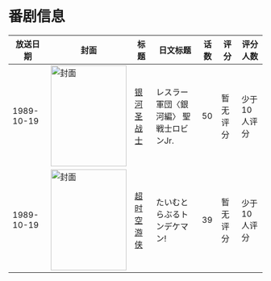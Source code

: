 # 番剧信息

|放送日期|封面|标题|日文标题|话数|评分|评分人数|
|---|---|---|---|---|---|---|
|1989-10-19|<img src="https://lain.bgm.tv/pic/cover/c/ac/13/36345_Q4QB6.jpg" alt="封面" style="width:150px;height:200px;object-fit:cover;">|[银河圣战士](https://bangumi.tv/subject/36345)|レスラー軍団〈銀河編〉 聖戦士ロビンJr.|50|暂无评分|少于10人评分|
|1989-10-19|<img src="https://lain.bgm.tv/pic/cover/c/81/d2/207706_66fNf.jpg" alt="封面" style="width:150px;height:200px;object-fit:cover;">|[超时空游侠](https://bangumi.tv/subject/207706)|たいむとらぶるトンデケマン!|39|暂无评分|少于10人评分|
